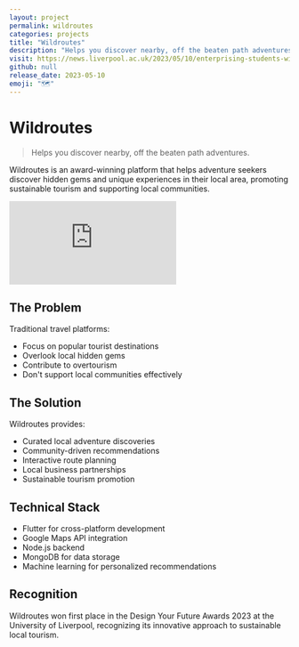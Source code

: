 ```yaml
---
layout: project
permalink: wildroutes
categories: projects
title: "Wildroutes"
description: "Helps you discover nearby, off the beaten path adventures."
visit: https://news.liverpool.ac.uk/2023/05/10/enterprising-students-win-design-your-future-awards/
github: null
release_date: 2023-05-10
emoji: "🗺️"
---
```


# Wildroutes

> Helps you discover nearby, off the beaten path adventures.

Wildroutes is an award-winning platform that helps adventure seekers discover hidden gems and unique experiences in their local area, promoting sustainable tourism and supporting local communities.

<div class="video-container">
<iframe src="https://www.youtube.com/embed/p97Xav8_Mzo?si=aMGz2FPOJKDMVRFS" title="YouTube video player" frameborder="0" allow="accelerometer; autoplay; clipboard-write; encrypted-media; gyroscope; picture-in-picture; web-share" referrerpolicy="strict-origin-when-cross-origin" allowfullscreen></iframe>
</div>

## The Problem

Traditional travel platforms:
- Focus on popular tourist destinations
- Overlook local hidden gems
- Contribute to overtourism
- Don't support local communities effectively

## The Solution

Wildroutes provides:
- Curated local adventure discoveries
- Community-driven recommendations
- Interactive route planning
- Local business partnerships
- Sustainable tourism promotion

## Technical Stack

- Flutter for cross-platform development
- Google Maps API integration
- Node.js backend
- MongoDB for data storage
- Machine learning for personalized recommendations

## Recognition

Wildroutes won first place in the Design Your Future Awards 2023 at the University of Liverpool, recognizing its innovative approach to sustainable local tourism. 
